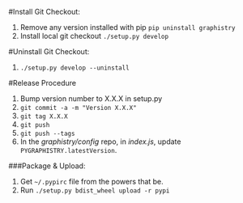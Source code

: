 #Install Git Checkout:

1. Remove any version installed with pip
    `pip uninstall graphistry`
2. Install local git checkout
	`./setup.py develop`

#Uninstall Git Checkout:

1. `./setup.py develop --uninstall`

#Release Procedure
1. Bump version number to X.X.X in setup.py
2. `git commit -a -m "Version X.X.X"`
3. `git tag X.X.X`
4. `git push`
5. `git push --tags`
6. In the *graphistry/config* repo, in *index.js*, update `PYGRAPHISTRY.latestVersion`.

###Package & Upload:
1. Get `~/.pypirc` file from the powers that be.
2. Run `./setup.py bdist_wheel upload -r pypi`
